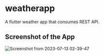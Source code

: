 # weatherapp

A flutter weather app that consumes REST API.

## Screenshot of the App


![Screenshot from 2023-07-13 02-39-47](https://github.com/syfulsharif/assignment_9_flutter_weather_app/assets/2669892/dbb5bd5f-e0f6-4117-b707-389a448071f1)

